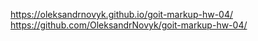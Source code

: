 https://oleksandrnovyk.github.io/goit-markup-hw-04/
https://github.com/OleksandrNovyk/goit-markup-hw-04/
